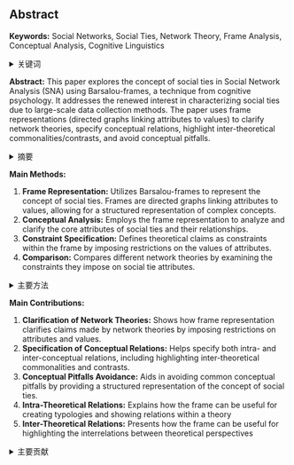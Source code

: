 ## Abstract

**Keywords:** Social Networks, Social Ties, Network Theory, Frame Analysis, Conceptual Analysis, Cognitive Linguistics

<details>
    <summary>关键词</summary>
    <ul>
        社会网络、社会关系、网络理论、框架分析、概念分析、认知语言学
    </ul>
</details>

**Abstract:**
This paper explores the concept of social ties in Social Network Analysis (SNA) using Barsalou-frames, a technique from cognitive psychology. It addresses the renewed interest in characterizing social ties due to large-scale data collection methods. The paper uses frame representations (directed graphs linking attributes to values) to clarify network theories, specify conceptual relations, highlight inter-theoretical commonalities/contrasts, and avoid conceptual pitfalls.

<details>
    <summary>摘要</summary>
    <ul>
        本文利用来自认知心理学的 Barsalou 框架，探索了社会网络分析 (SNA) 中社会关系的概念。 由于大规模数据收集方法的出现，本文着重关注了对社会关系进行表征的新兴趣。 本文使用框架表示（连接属性和值的有向图）来阐明网络理论，指定概念关系，突出跨理论的共性和对比，并避免概念上的缺陷。
    </ul>
</details>

**Main Methods:**

1.  **Frame Representation:** Utilizes Barsalou-frames to represent the concept of social ties. Frames are directed graphs linking attributes to values, allowing for a structured representation of complex concepts.
2.  **Conceptual Analysis:** Employs the frame representation to analyze and clarify the core attributes of social ties and their relationships.
3.  **Constraint Specification:** Defines theoretical claims as constraints within the frame by imposing restrictions on the values of attributes.
4.  **Comparison:** Compares different network theories by examining the constraints they impose on social tie attributes.

<details>
    <summary>主要方法</summary>
    <ul>
        <li><b>框架表示：</b>使用 Barsalou 框架来表示社会关系的概念。框架是将属性链接到值的有向图，可以结构化地表示复杂的概念。</li>
        <li><b>概念分析：</b>采用框架表示法来分析和阐明社会关系的核心属性及其关系。</li>
        <li><b>约束规范：</b>通过对属性值施加限制，将理论主张定义为框架内的约束。</li>
        <li><b>比较：</b>通过检查不同网络理论对社会关系属性施加的约束来比较不同的网络理论。</li>
    </ul>
</details>

**Main Contributions:**

1.  **Clarification of Network Theories:** Shows how frame representation clarifies claims made by network theories by imposing restrictions on attributes and values.
2.  **Specification of Conceptual Relations:** Helps specify both intra- and inter-conceptual relations, including highlighting inter-theoretical commonalities and contrasts.
3.  **Conceptual Pitfalls Avoidance:** Aids in avoiding common conceptual pitfalls by providing a structured representation of the concept of social ties.
4.  **Intra-Theoretical Relations:** Explains how the frame can be useful for creating typologies and showing relations within a theory
5.  **Inter-Theoretical Relations:** Presents how the frame can be useful for highlighting the interrelations between theoretical perspectives

<details>
    <summary>主要贡献</summary>
    <ul>
        <li><b>阐明网络理论：</b>展示了框架表示如何通过对属性和值施加限制来阐明网络理论提出的主张。</li>
        <li><b>概念关系规范：</b>帮助规范内部和跨概念关系，包括突出跨理论的共性和对比。</li>
        <li><b>避免概念陷阱：</b>通过提供社会关系概念的结构化表示，帮助避免常见的概念陷阱。</li>
        <li><b>理论内部关系：</b>解释了该框架如何用于创建类型学并展示理论内部的关系。</li>
        <li><b>理论间关系：</b>介绍了该框架如何用于突出理论观点之间的相互关系。</li>
    </ul>
</details>
